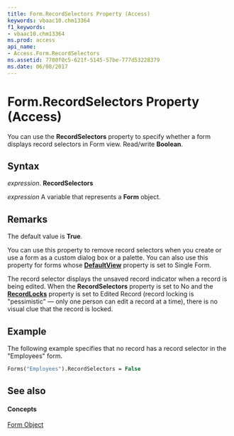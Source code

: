 ```yaml
---
title: Form.RecordSelectors Property (Access)
keywords: vbaac10.chm13364
f1_keywords:
- vbaac10.chm13364
ms.prod: access
api_name:
- Access.Form.RecordSelectors
ms.assetid: 7700f0c5-621f-5145-57be-777d53228379
ms.date: 06/08/2017
---
```



# Form.RecordSelectors Property (Access)

You can use the **RecordSelectors** property to specify whether a form displays record selectors in Form view. Read/write **Boolean**.


## Syntax

 _expression_. **RecordSelectors**

 _expression_ A variable that represents a **Form** object.


## Remarks

The default value is **True**.

You can use this property to remove record selectors when you create or use a form as a custom dialog box or a palette. You can also use this property for forms whose **[DefaultView](form-defaultview-property-access.md)** property is set to Single Form.

The record selector displays the unsaved record indicator when a record is being edited. When the **RecordSelectors** property is set to No and the **[RecordLocks](form-recordlocks-property-access.md)** property is set to Edited Record (record locking is "pessimistic" — only one person can edit a record at a time), there is no visual clue that the record is locked.


## Example

The following example specifies that no record has a record selector in the "Employees" form.


```vb
Forms("Employees").RecordSelectors = False
```


## See also


#### Concepts


[Form Object](form-object-access.md)

